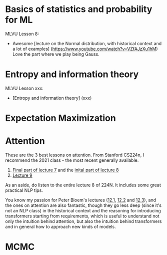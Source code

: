 


# Basics of statistics and probability for ML

MLVU Lesson 8:

- Awesome [lecture on the Normal distribution, with historical context and a lot of examples] (https://www.youtube.com/watch?v=VZfAJzXu1hM)
Love the part where we play being Gauss.

# Entropy and information theory

MLVU Lesson xxx:

- [Entropy and information theory] (xxx)

# Expectation Maximization




# Attention

These are the 3 best lessons on attention.
From Stanford CS224n, I recommend the 2021 class - the most recent generally available.

1. [Final part of lecture 7](https://youtu.be/wzfWHP6SXxY?list=PLoROMvodv4rOSH4v6133s9LFPRHjEmbmJ&t=4382) and the [inital part of lecture 8](https://youtu.be/gKD7jPAdbpE?list=PLoROMvodv4rOSH4v6133s9LFPRHjEmbmJ&t=113)
2. [Lecture 9](https://youtu.be/6D4EWKJgNn0?list=PLoROMvodv4rOSH4v6133s9LFPRHjEmbmJ&t=1)


As an aside, do listen to the entire lecture 8 of 224N. It includes some great practical NLP tips.

You know my passion for Peter Bloem's lectures ([12.1](https://www.youtube.com/watch?v=KmAISyVvE1Y), [12.2](https://www.youtube.com/watch?v=oUhGZMCTHtI) and [12.3](https://www.youtube.com/watch?v=MN__lSncZBs)), and the ones on attention are also fantastic, though they go less deep (since it's not an NLP class) in the historical context and the reasoning for introducing transformers starting from requirements, which is useful to understand not only the intuition behind attention, but also the intuition behind transformers and in general how to approach new kinds of models.



# MCMC



